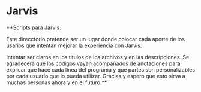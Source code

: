 # Jarvis
**Scripts para Jarvis.

Este direcctorio pretende ser un lugar donde colocar cada aporte de los usarios que intentan mejorar la experiencia con Jarvis. 

Intentar ser claros en los titulos de los archivos y en las descripciones.
Se agradecerá que los codigos vayan acompañados de anotaciones para explicar que hace cada linea del programa y que partes son personalizables por cada usuario que lo pueda utilizar.
Gracias y espero que esto sirva a muchas personas ahora y en el futuro.**
